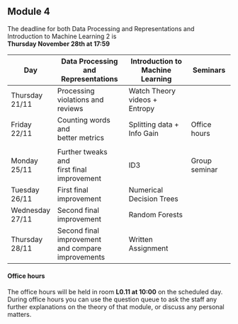 
## Module 4

The deadline for both Data Processing and Representations and Introduction to Machine Learning 2 is<br>**Thursday November 28th at 17:59**

| Day                | Data Processing<br>and Representations | Introduction to<br>Machine Learning | Seminars          |
| ------------------ | ---------------------------- | ----------------------------------- | --------------------------- |
| Thursday<br>21/11  | Processing violations and<br>reviews | Watch Theory videos + Entropy |                           |
| Friday<br>22/11    | Counting words and<br>better metrics | Splitting data + Info Gain  | Office hours                |
|                    |                                      |                             |                             |
| Monday<br>25/11    | Further tweaks and<br>first final improvement | ID3                | Group seminar               |
| Tuesday<br>26/11   | First final improvement      | Numerical Decision Trees            |                             |
| Wednesday<br>27/11 | Second final improvement     | Random Forests                      |                             |
| Thursday<br>28/11  | Second final improvement<br>and compare improvements | Written Assignment |                      |



#### Office hours

The office hours will be held in room **L0.11 at 10:00** on the scheduled day. During office hours you can use the question queue to ask the staff any further explanations on the theory of that module, or discuss any personal matters.

